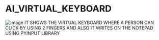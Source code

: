 # AI_VIRTUAL_KEYBOARD
![image](https://user-images.githubusercontent.com/85817414/150788763-ff4f8507-42e7-4061-a22b-41e74f4aca33.png)
IT SHOWS THE VIRTUAL KEYBOARD WHERE A PERSON CAN CLICK BY USING 2 FINGERS AND ALSO IT WRITES ON THE NOTEPAD USING PYINPUT LIBRARY 
